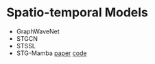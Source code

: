 # Spatio-temporal Models

- GraphWaveNet
- STGCN
- STSSL 
- STG-Mamba [paper](https://arxiv.org/pdf/2403.12418) [code](https://github.com/LincanLi98/STG-Mamba)
